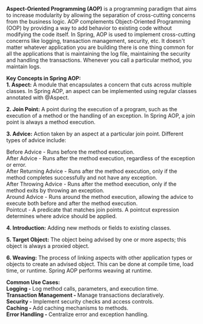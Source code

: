 <b>Aspect-Oriented Programming (AOP)</b> is a programming paradigm that aims to increase modularity by allowing the separation of cross-cutting concerns from the business logic. AOP complements Object-Oriented Programming (OOP) by providing a way to add behavior to existing code without modifying the code itself. In Spring, AOP is used to implement cross-cutting concerns like logging, transaction management, security, etc.
It doesn't matter whatever application you are building there is one thing common for all the applications that is maintaining the log file, maintaining the security and handling the transactions. Whenever you call a particular method, you maintain logs.

<b>Key Concepts in Spring AOP:</b> <br>
<b>1. Aspect:</b> A module that encapsulates a concern that cuts across multiple classes. In Spring AOP, an aspect can be implemented using regular classes annotated with @Aspect.<br>

<b>2. Join Point:</b> A point during the execution of a program, such as the execution of a method or the handling of an exception. In Spring AOP, a join point is always a method execution.<br>

<b>3. Advice:</b> Action taken by an aspect at a particular join point. Different types of advice include:<br>

Before Advice -  Runs before the method execution. <br>
After Advice -  Runs after the method execution, regardless of the exception or error. <br>
After Returning Advice -  Runs after the method execution, only if the method completes successfully and not have any exception. <br>
After Throwing Advice -  Runs after the method execution, only if the method exits by throwing an exception. <br>
Around Advice -  Runs around the method execution, allowing the advice to execute both before and after the method execution. <br>
Pointcut -  A predicate that matches join points. A pointcut expression determines where advice should be applied. <br>

<b>4. Introduction:</b> Adding new methods or fields to existing classes.<br>

<b>5. Target Object:</b> The object being advised by one or more aspects; this object is always a proxied object.<br>

<b>6. Weaving:</b> The process of linking aspects with other application types or objects to create an advised object. This can be done at compile time, load time, or runtime. Spring AOP performs weaving at runtime.<br>


<b>Common Use Cases:</b><br>
<b>Logging - </b> Log method calls, parameters, and execution time. <br>
<b>Transaction Management - </b> Manage transactions declaratively.<br>
<b>Security - </b> Implement security checks and access controls.<br>
<b>Caching - </b> Add caching mechanisms to methods.<br>
<b>Error Handling - </b> Centralize error and exception handling.<br>
